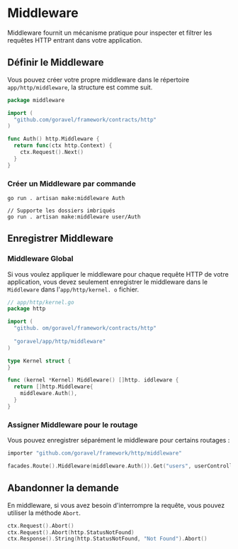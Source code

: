 # Middleware

Middleware fournit un mécanisme pratique pour inspecter et filtrer les requêtes HTTP entrant dans votre application.

## Définir le Middleware

Vous pouvez créer votre propre middleware dans le répertoire `app/http/middleware`, la structure est comme suit.

```go
package middleware

import (
  "github.com/goravel/framework/contracts/http"
)

func Auth() http.Middleware {
  return func(ctx http.Context) {
    ctx.Request().Next()
  }
}
```

### Créer un Middleware par commande

```
go run . artisan make:middleware Auth

// Supporte les dossiers imbriqués
go run . artisan make:middleware user/Auth
```

## Enregistrer Middleware

### Middleware Global

Si vous voulez appliquer le middleware pour chaque requête HTTP de votre application, vous devez seulement enregistrer le middleware dans
le `Middleware` dans l'`app/http/kernel. o` fichier.

```go
// app/http/kernel.go
package http

import (
  "github. om/goravel/framework/contracts/http"
  
  "goravel/app/http/middleware"
)

type Kernel struct {
}

func (kernel *Kernel) Middleware() []http. iddleware {
  return []http.Middleware{
    middleware.Auth(),
  }
}
```

### Assigner Middleware pour le routage

Vous pouvez enregistrer séparément le middleware pour certains routages :

```go
importer "github.com/goravel/framework/http/middleware"

facades.Route().Middleware(middleware.Auth()).Get("users", userController.Show)
```

## Abandonner la demande

En middleware, si vous avez besoin d'interrompre la requête, vous pouvez utiliser la méthode `Abort`.

```go
ctx.Request().Abort()
ctx.Request().Abort(http.StatusNotFound)
ctx.Response().String(http.StatusNotFound, "Not Found").Abort()
```
